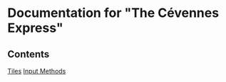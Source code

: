 # Documentation for "The Cévennes Express"
## Contents
[Tiles](./export/tiles_export.md)
[Input Methods](./export/input-methods_export.md)
